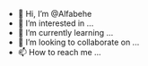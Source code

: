- 👋 Hi, I’m @Alfabehe
- 👀 I’m interested in ...
- 🌱 I’m currently learning ...
- 💞️ I’m looking to collaborate on ...
- 📫 How to reach me ...

<!---
Alfabehe/Alfabehe is a ✨ special ✨ repository because its `README.md` (this file) appears on your GitHub profile.
You can click the Preview link to take a look at your changes.
--->
